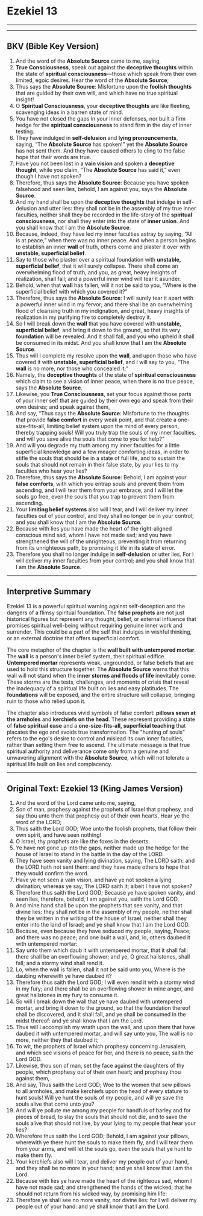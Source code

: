 # Ezekiel 13

---


***

## **BKV (Bible Key Version)**

1. And the word of the **Absolute Source** came to me, saying,
2. **True Consciousness**, speak out against the **deceptive thoughts** within the state of **spiritual consciousness**—those which speak from their own limited, egoic desires. Hear the word of the **Absolute Source**;
3. Thus says the **Absolute Source**: Misfortune upon the **foolish thoughts** that are guided by their own will, and which have no true spiritual insight!
4. O **Spiritual Consciousness**, your **deceptive thoughts** are like fleeting, scavenging ideas in a barren state of mind.
5. You have not closed the gaps in your inner defenses, nor built a firm hedge for the **spiritual consciousness** to stand firm in the day of inner testing.
6. They have indulged in **self-delusion** and **lying pronouncements**, saying, “The **Absolute Source** has spoken!” yet the **Absolute Source** has not sent them. And they have caused others to cling to the false hope that their words are true.
7. Have you not been lost in a **vain vision** and spoken a **deceptive thought**, while you claim, “The **Absolute Source** has said it,” even though I have not spoken?
8. Therefore, thus says the **Absolute Source**: Because you have spoken falsehood and seen lies, behold, I am against you, says the **Absolute Source**.
9. And my hand shall be upon the **deceptive thoughts** that indulge in self-delusion and utter lies: they shall not be in the assembly of my true inner faculties, neither shall they be recorded in the life-story of the **spiritual consciousness**, nor shall they enter into the state of **inner union**. And you shall know that I am the **Absolute Source**.
10. Because, indeed, they have led my inner faculties astray by saying, “All is at peace,” when there was no inner peace. And when a person begins to establish an inner **wall** of truth, others come and plaster it over with **unstable, superficial belief**.
11. Say to those who plaster over a spiritual foundation with **unstable, superficial belief**, that it will surely collapse. There shall come an overwhelming flood of truth, and you, as great, heavy insights of realization, shall fall; and a powerful inner wind will tear it asunder.
12. Behold, when that **wall** has fallen, will it not be said to you, “Where is the superficial belief with which you covered it?”
13. Therefore, thus says the **Absolute Source**: I will surely tear it apart with a powerful inner wind in my fervor; and there shall be an overwhelming flood of cleansing truth in my indignation, and great, heavy insights of realization in my purifying fire to completely destroy it.
14. So I will break down the **wall** that you have covered with **unstable, superficial belief**, and bring it down to the ground, so that its very **foundation** will be revealed. And it shall fall, and you who upheld it shall be consumed in its midst. And you shall know that I am the **Absolute Source**.
15. Thus will I complete my resolve upon the **wall**, and upon those who have covered it with **unstable, superficial belief**, and I will say to you, “The **wall** is no more, nor those who concealed it;”
16. Namely, the **deceptive thoughts** of the state of **spiritual consciousness** which claim to see a vision of inner peace, when there is no true peace, says the **Absolute Source**.
17. Likewise, you **True Consciousness**, set your focus against those parts of your inner self that are guided by their own ego and speak from their own desires; and speak against them,
18. And say, “Thus says the **Absolute Source**: Misfortune to the thoughts that provide **false comfort** in every weak point, and that create a one-size-fits-all, limiting belief system upon the mind of every person, thereby trapping souls! Will you truly trap the souls of my inner faculties, and will you save alive the souls that come to you for help?”
19. And will you degrade my truth among my inner faculties for a little superficial knowledge and a few meager comforting ideas, in order to stifle the souls that should be in a state of full life, and to sustain the souls that should not remain in their false state, by your lies to my faculties who hear your lies?
20. Therefore, thus says the **Absolute Source**: Behold, I am against your **false comforts**, with which you entrap souls and prevent them from ascending, and I will tear them from your embrace, and I will let the souls go free, even the souls that you trap to prevent them from ascending.
21. Your **limiting belief systems** also will I tear, and I will deliver my inner faculties out of your control, and they shall no longer be in your control; and you shall know that I am the **Absolute Source**.
22. Because with lies you have made the heart of the right-aligned conscious mind sad, whom I have not made sad; and you have strengthened the will of the unrighteous, preventing it from returning from its unrighteous path, by promising it life in its state of error.
23. Therefore you shall no longer indulge in **self-delusion** or utter lies. For I will deliver my inner faculties from your control; and you shall know that I am the **Absolute Source**.

***

## **Interpretive Summary**

Ezekiel 13 is a powerful spiritual warning against self-deception and the dangers of a flimsy spiritual foundation. The **false prophets** are not just historical figures but represent any thought, belief, or external influence that promises spiritual well-being without requiring genuine inner work and surrender. This could be a part of the self that indulges in wishful thinking, or an external doctrine that offers superficial comfort.

The core metaphor of the chapter is the **wall built with untempered mortar**. The **wall** is a person's inner belief system, their spiritual edifice. **Untempered mortar** represents weak, ungrounded, or false beliefs that are used to hold this structure together. The **Absolute Source** warns that this wall will not stand when the **inner storms and floods of life** inevitably come. These storms are the tests, challenges, and moments of crisis that reveal the inadequacy of a spiritual life built on lies and easy platitudes. The **foundations** will be exposed, and the entire structure will collapse, bringing ruin to those who relied upon it.

The chapter also introduces vivid symbols of false comfort: **pillows sewn at the armholes** and **kerchiefs on the head**. These represent providing a state of **false spiritual ease** and a **one-size-fits-all, superficial teaching** that placates the ego and avoids true transformation. The "hunting of souls" refers to the ego's desire to control and mislead its own inner faculties, rather than setting them free to ascend. The ultimate message is that true spiritual authority and deliverance come only from a genuine and unwavering alignment with the **Absolute Source**, which will not tolerate a spiritual life built on lies and complacency.

---

## **Original Text: Ezekiel 13 (King James Version)**

1. And the word of the Lord came unto me, saying,
2. Son of man, prophesy against the prophets of Israel that prophesy, and say thou unto them that prophesy out of their own hearts, Hear ye the word of the LORD;
3. Thus saith the Lord GOD; Woe unto the foolish prophets, that follow their own spirit, and have seen nothing!
4. O Israel, thy prophets are like the foxes in the deserts.
5. Ye have not gone up into the gaps, neither made up the hedge for the house of Israel to stand in the battle in the day of the LORD.
6. They have seen vanity and lying divination, saying, The LORD saith: and the LORD hath not sent them: and they have made others to hope that they would confirm the word.
7. Have ye not seen a vain vision, and have ye not spoken a lying divination, whereas ye say, The LORD saith it; albeit I have not spoken?
8. Therefore thus saith the Lord GOD; Because ye have spoken vanity, and seen lies, therefore, behold, I am against you, saith the Lord GOD.
9. And mine hand shall be upon the prophets that see vanity, and that divine lies: they shall not be in the assembly of my people, neither shall they be written in the writing of the house of Israel, neither shall they enter into the land of Israel; and ye shall know that I am the Lord GOD.
10. Because, even because they have seduced my people, saying, Peace; and there was no peace; and one built a wall, and, lo, others daubed it with untempered mortar:
11. Say unto them which daub it with untempered mortar, that it shall fall: there shall be an overflowing shower; and ye, O great hailstones, shall fall; and a stormy wind shall rend it.
12. Lo, when the wall is fallen, shall it not be said unto you, Where is the daubing wherewith ye have daubed it?
13. Therefore thus saith the Lord GOD; I will even rend it with a stormy wind in my fury; and there shall be an overflowing shower in mine anger, and great hailstones in my fury to consume it.
14. So will I break down the wall that ye have daubed with untempered mortar, and bring it down to the ground, so that the foundation thereof shall be discovered, and it shall fall, and ye shall be consumed in the midst thereof: and ye shall know that I am the Lord.
15. Thus will I accomplish my wrath upon the wall, and upon them that have daubed it with untempered mortar, and will say unto you, The wall is no more, neither they that daubed it;
16. To wit, the prophets of Israel which prophesy concerning Jerusalem, and which see visions of peace for her, and there is no peace, saith the Lord GOD.
17. Likewise, thou son of man, set thy face against the daughters of thy people, which prophesy out of their own heart; and prophesy thou against them,
18. And say, Thus saith the Lord GOD; Woe to the women that sew pillows to all armholes, and make kerchiefs upon the head of every stature to hunt souls! Will ye hunt the souls of my people, and will ye save the souls alive that come unto you?
19. And will ye pollute me among my people for handfuls of barley and for pieces of bread, to slay the souls that should not die, and to save the souls alive that should not live, by your lying to my people that hear your lies?
20. Wherefore thus saith the Lord GOD; Behold, I am against your pillows, wherewith ye there hunt the souls to make them fly, and I will tear them from your arms, and will let the souls go, even the souls that ye hunt to make them fly.
21. Your kerchiefs also will I tear, and deliver my people out of your hand, and they shall be no more in your hand; and ye shall know that I am the Lord.
22. Because with lies ye have made the heart of the righteous sad, whom I have not made sad; and strengthened the hands of the wicked, that he should not return from his wicked way, by promising him life:
23. Therefore ye shall see no more vanity, nor divine lies: for I will deliver my people out of your hand: and ye shall know that I am the Lord.
